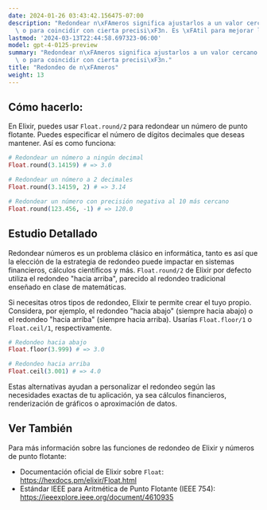 ```yaml
---
date: 2024-01-26 03:43:42.156475-07:00
description: "Redondear n\xFAmeros significa ajustarlos a un valor cercano por simplicidad\
  \ o para coincidir con cierta precisi\xF3n. Es \xFAtil para mejorar la legibilidad,\u2026"
lastmod: '2024-03-13T22:44:58.697323-06:00'
model: gpt-4-0125-preview
summary: "Redondear n\xFAmeros significa ajustarlos a un valor cercano por simplicidad\
  \ o para coincidir con cierta precisi\xF3n."
title: "Redondeo de n\xFAmeros"
weight: 13
---
```


## Cómo hacerlo:
En Elixir, puedes usar `Float.round/2` para redondear un número de punto flotante. Puedes especificar el número de dígitos decimales que deseas mantener. Así es como funciona:

```elixir
# Redondear un número a ningún decimal
Float.round(3.14159) # => 3.0

# Redondear un número a 2 decimales
Float.round(3.14159, 2) # => 3.14

# Redondear un número con precisión negativa al 10 más cercano
Float.round(123.456, -1) # => 120.0
```

## Estudio Detallado
Redondear números es un problema clásico en informática, tanto es así que la elección de la estrategia de redondeo puede impactar en sistemas financieros, cálculos científicos y más. `Float.round/2` de Elixir por defecto utiliza el redondeo "hacia arriba", parecido al redondeo tradicional enseñado en clase de matemáticas.

Si necesitas otros tipos de redondeo, Elixir te permite crear el tuyo propio. Considera, por ejemplo, el redondeo "hacia abajo" (siempre hacia abajo) o el redondeo "hacia arriba" (siempre hacia arriba). Usarías `Float.floor/1` o `Float.ceil/1`, respectivamente.

```elixir
# Redondeo hacia abajo
Float.floor(3.999) # => 3.0

# Redondeo hacia arriba
Float.ceil(3.001) # => 4.0
```

Estas alternativas ayudan a personalizar el redondeo según las necesidades exactas de tu aplicación, ya sea cálculos financieros, renderización de gráficos o aproximación de datos.

## Ver También
Para más información sobre las funciones de redondeo de Elixir y números de punto flotante:

- Documentación oficial de Elixir sobre `Float`: https://hexdocs.pm/elixir/Float.html
- Estándar IEEE para Aritmética de Punto Flotante (IEEE 754): https://ieeexplore.ieee.org/document/4610935
